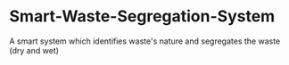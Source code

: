 # Smart-Waste-Segregation-System
A smart system which identifies waste's nature and segregates the waste (dry and wet)
